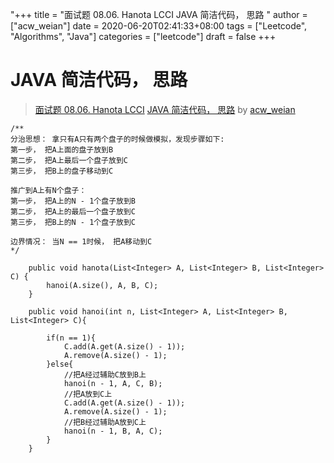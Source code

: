"+++
title = "面试题 08.06. Hanota LCCI JAVA 简洁代码， 思路 "
author = ["acw_weian"]
date = 2020-06-20T02:41:33+08:00
tags = ["Leetcode", "Algorithms", "Java"]
categories = ["leetcode"]
draft = false
+++

# JAVA 简洁代码， 思路

> [面试题 08.06. Hanota LCCI](https://leetcode-cn.com/problems/hanota-lcci/)
> [JAVA 简洁代码， 思路](https://leetcode-cn.com/problems/hanota-lcci/solution/java-jian-ji-dai-ma-si-lu-by-acw_weian/) by [acw_weian](https://leetcode-cn.com/u/acw_weian/)

    /**
    分治思想： 拿只有A只有两个盘子的时候做模拟，发现步骤如下:
    第一步， 把A上面的盘子放到B
    第二步， 把A上最后一个盘子放到C
    第三步， 把B上的盘子移动到C

    推广到A上有N个盘子：
    第一步， 把A上的N - 1个盘子放到B
    第二步， 把A上的最后一个盘子放到C
    第三步， 把B上的N - 1个盘子放到C

    边界情况： 当N == 1时候， 把A移动到C
    */
```
    public void hanota(List<Integer> A, List<Integer> B, List<Integer> C) {
        hanoi(A.size(), A, B, C);
    }

    public void hanoi(int n, List<Integer> A, List<Integer> B, List<Integer> C){
        
        if(n == 1){
            C.add(A.get(A.size() - 1));
            A.remove(A.size() - 1);
        }else{
            //把A经过辅助C放到B上
            hanoi(n - 1, A, C, B);
            //把A放到C上
            C.add(A.get(A.size() - 1));
            A.remove(A.size() - 1);
            //把B经过辅助A放到C上
            hanoi(n - 1, B, A, C);
        }
    }
```
